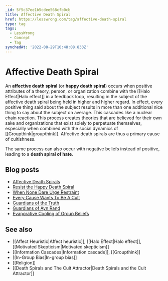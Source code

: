 ```yaml
---
_id: 5f5c37ee1b5cdee568cfb0cb
title: Affective Death Spiral
href: https://lesswrong.com/tag/affective-death-spiral
type: tag
tags:
  - LessWrong
  - Concept
  - Tag
synchedAt: '2022-08-29T10:48:08.833Z'
---
```

# Affective Death Spiral

An **affective death spiral** (or **happy death spiral**) occurs when positive attributes of a theory, person, or organization combine with the [[Halo Effect|Halo effect]] in a feedback loop, resulting in the subject of the affective death spiral being held in higher and higher regard. In effect, every positive thing said about the subject results in more than one additional nice thing to say about the subject on average. This cascades like a nuclear chain reaction. This process creates theories that are believed for their own sake and organizations that exist solely to perpetuate themselves, especially when combined with the social dynamics of [[Groupthink|groupthink]]. Affective death spirals are thus a primary cause of cultishness.

The same process can also occur with negative beliefs instead of positive, leading to a **death spiral of hate**.

Blog posts
----------

*   [Affective Death Spirals](http://lesswrong.com/lw/lm/affective_death_spirals/)
*   [Resist the Happy Death Spiral](http://lesswrong.com/lw/ln/resist_the_happy_death_spiral/)
*   [When None Dare Urge Restraint](http://lesswrong.com/lw/ls/when_none_dare_urge_restraint/)
*   [Every Cause Wants To Be A Cult](http://lesswrong.com/lw/lv/every_cause_wants_to_be_a_cult/)
*   [Guardians of the Truth](http://lesswrong.com/lw/lz/guardians_of_the_truth/)
*   [Guardians of Ayn Rand](http://lesswrong.com/lw/m1/guardians_of_ayn_rand/)
*   [Evaporative Cooling of Group Beliefs](http://lesswrong.com/lw/lr/evaporative_cooling_of_group_beliefs/)

See also
--------

*   [[Affect Heuristic|Affect heuristic]], [[Halo Effect|Halo effect]], [[Motivated Skepticism|Motivated skepticism]]
*   [[Information Cascades|Information cascade]], [[Groupthink]]
*   [[In-Group Bias|In-group bias]]
*   [[Religion]]
*   [[Death Spirals and The Cult Attractor|Death Spirals and the Cult Attractor]]